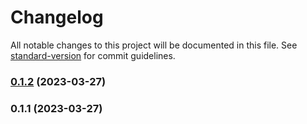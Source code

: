 # Changelog

All notable changes to this project will be documented in this file. See [standard-version](https://github.com/conventional-changelog/standard-version) for commit guidelines.

### [0.1.2](https://github.com/qqqiuqihang/wild-dog/compare/v0.1.1...v0.1.2) (2023-03-27)

### 0.1.1 (2023-03-27)
